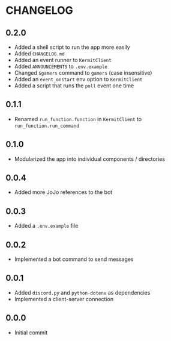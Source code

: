 # CHANGELOG

## 0.2.0
- Added a shell script to run the app more easily
- Added `CHANGELOG.md`
- Added an event runner to `KermitClient`
- Added `ANNOUNCEMENTS` to `.env.example`
- Changed `$gamers` command to `gamers` (case insensitive)
- Added an `event_onstart` env option to `KermitClient`
- Added a script that runs the `poll` event one time

## 0.1.1
- Renamed `run_function.function` in `KermitClient` to `run_function.run_command`

## 0.1.0
- Modularized the app into individual components / directories

## 0.0.4
- Added more JoJo references to the bot

## 0.0.3
- Added a `.env.example` file

## 0.0.2
- Implemented a bot command to send messages

## 0.0.1
- Added `discord.py` and `python-dotenv` as dependencies
- Implemented a client-server connection

## 0.0.0
- Initial commit

